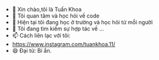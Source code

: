 - 👋 Xin chào,tôi là Tuấn Khoa
- 👀 Tôi quan tâm và học hỏi về code 
- 🌱 Hiện tại tôi đang học ở trường và học hỏi từ mỗi người
- 💞️ Tôi đang tìm kiếm sự hợp tác về ...
- 📫 Cách liên lạc với tôi:
- https://www.instagram.com/tuankhoa.11/
- 😄 Đại từ: Bí ẩn.
